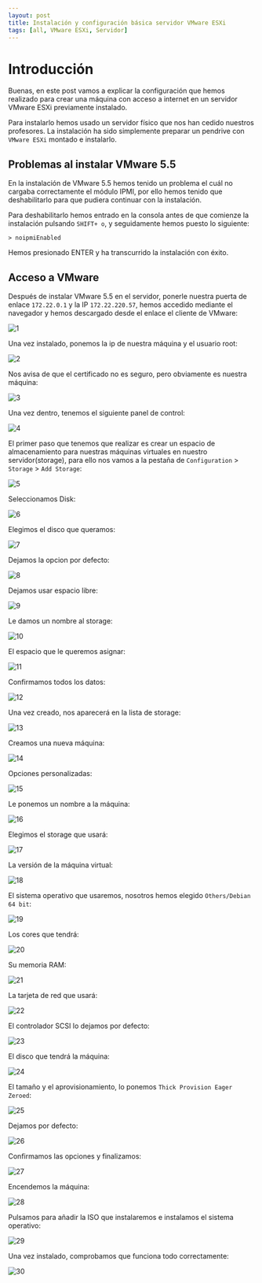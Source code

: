 ```yaml
---
layout: post
title: Instalación y configuración básica servidor VMware ESXi
tags: [all, VMware ESXi, Servidor]
---
```

# Introducción

Buenas, en este post vamos a explicar la configuración que hemos realizado para crear una máquina con acceso a internet en un servidor VMware ESXi previamente instalado.

Para instalarlo hemos usado un servidor físico que nos han cedido nuestros profesores. La instalación ha sido simplemente preparar un pendrive con `VMware ESXi` montado e instalarlo.

## Problemas al instalar VMware 5.5

En la instalación de VMware 5.5 hemos tenido un problema el cuál no cargaba correctamente el módulo IPMI, por ello hemos tenido que deshabilitarlo para que pudiera continuar con la instalación.

Para deshabilitarlo hemos entrado en la consola antes de que comienze la instalación pulsando `SHIFT+ o`, y seguidamente hemos puesto lo siguiente:

~~~
> noipmiEnabled
~~~

Hemos presionado ENTER y ha transcurrido la instalación con éxito.

## Acceso a VMware

Después de instalar VMware 5.5 en el servidor, ponerle nuestra puerta de enlace `172.22.0.1` y la IP `172.22.220.57`, hemos accedido mediante el navegador y hemos descargado desde el enlace el cliente de VMware:

![1](/assets/img/posts/vmware/1.png)

Una vez instalado, ponemos la ip de nuestra máquina y el usuario root:

![2](/assets/img/posts/vmware/2.png)

Nos avisa de que el certificado no es seguro, pero obviamente es nuestra máquina:

![3](/assets/img/posts/vmware/3.png)

Una vez dentro, tenemos el siguiente panel de control:

![4](/assets/img/posts/vmware/4.png)

El primer paso que tenemos que realizar es crear un espacio de almacenamiento para nuestras máquinas virtuales en nuestro servidor(storage), para ello nos vamos a la pestaña de `Configuration` > `Storage` > `Add Storage`:

![5](/assets/img/posts/vmware/5.png)

Seleccionamos Disk:

![6](/assets/img/posts/vmware/6.png)

Elegimos el disco que queramos:

![7](/assets/img/posts/vmware/7.png)

Dejamos la opcion por defecto:

![8](/assets/img/posts/vmware/8.png)

Dejamos usar espacio libre:

![9](/assets/img/posts/vmware/9.png)

Le damos un nombre al storage:

![10](/assets/img/posts/vmware/10.png)

El espacio que le queremos asignar:

![11](/assets/img/posts/vmware/11.png)

Confirmamos todos los datos:

![12](/assets/img/posts/vmware/12.png)

Una vez creado, nos aparecerá en la lista de storage:

![13](/assets/img/posts/vmware/13.png)

Creamos una nueva máquina:

![14](/assets/img/posts/vmware/14.png)

Opciones personalizadas:

![15](/assets/img/posts/vmware/15.png)

Le ponemos un nombre a la máquina:

![16](/assets/img/posts/vmware/16.png)

Elegimos el storage que usará:

![17](/assets/img/posts/vmware/17.png)

La versión de la máquina virtual:

![18](/assets/img/posts/vmware/18.png)

El sistema operativo que usaremos, nosotros hemos elegido `Others/Debian 64 bit`:

![19](/assets/img/posts/vmware/19.png)

Los cores que tendrá:

![20](/assets/img/posts/vmware/20.png)

Su memoria RAM:

![21](/assets/img/posts/vmware/21.png)

La tarjeta de red que usará:

![22](/assets/img/posts/vmware/22.png)

El controlador SCSI lo dejamos por defecto:

![23](/assets/img/posts/vmware/23.png)

El disco que tendrá la máquina:

![24](/assets/img/posts/vmware/24.png)

El tamaño y el aprovisionamiento, lo ponemos `Thick Provision Eager Zeroed`:

![25](/assets/img/posts/vmware/25.png)

Dejamos por defecto:

![26](/assets/img/posts/vmware/26.png)

Confirmamos las opciones y finalizamos:

![27](/assets/img/posts/vmware/27.png)

Encendemos la máquina:

![28](/assets/img/posts/vmware/28.png)

Pulsamos para añadir la ISO que instalaremos e instalamos el sistema operativo:

![29](/assets/img/posts/vmware/29.png)

Una vez instalado, comprobamos que funciona todo correctamente:

![30](/assets/img/posts/vmware/30.png)